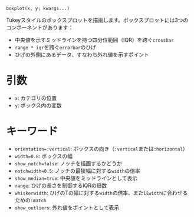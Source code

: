 ```
boxplot(x, y; kwargs...)
```

Tukeyスタイルのボックスプロットを描画します。ボックスプロットには3つのコンポーネントがあります：

  * 中央値を示すミッドラインを持つ四分位範囲（IQR）を跨ぐ`crossbar`
  * `range * iqr`を跨ぐ`errorbar`のひげ
  * ひげの外側にあるデータ、すなわち外れ値を示すポイント

# 引数

  * `x`: カテゴリの位置
  * `y`: ボックス内の変数

# キーワード

  * `orientation=:vertical`: ボックスの向き（`:vertical`または`:horizontal`）
  * `width=0.8`: ボックスの幅
  * `show_notch=false`: ノッチを描画するかどうか
  * `notchwidth=0.5`: ノッチの最狭幅に対する`width`の倍率
  * `show_median=true`: 中央値をミッドラインとして表示
  * `range`: ひげの長さを制御するIQRの倍数
  * `whiskerwidth`: ひげのTの幅に対する`width`の倍率、または`width`に合わせるための`:match`
  * `show_outliers`: 外れ値をポイントとして表示
